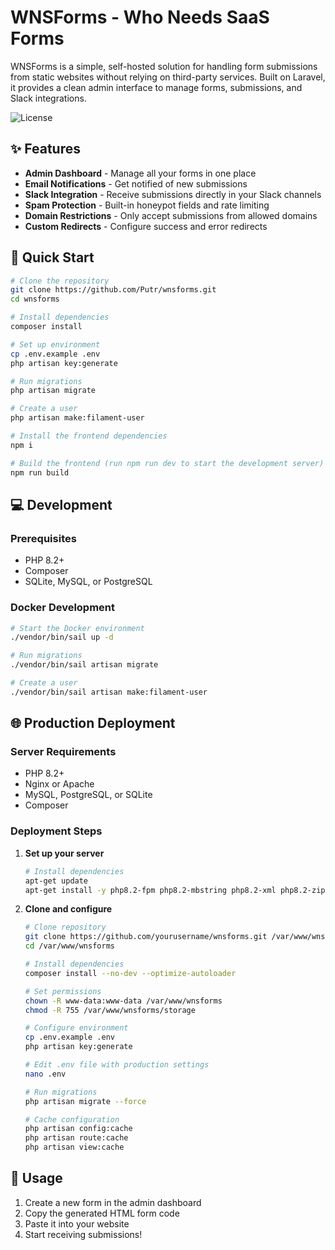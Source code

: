# WNSForms - Who Needs SaaS Forms

WNSForms is a simple, self-hosted solution for handling form submissions from static websites without relying on third-party services. Built on Laravel, it provides a clean admin interface to manage forms, submissions, and Slack integrations.

![License](https://img.shields.io/badge/license-MIT-green)

## ✨ Features

- **Admin Dashboard** - Manage all your forms in one place
- **Email Notifications** - Get notified of new submissions
- **Slack Integration** - Receive submissions directly in your Slack channels
- **Spam Protection** - Built-in honeypot fields and rate limiting
- **Domain Restrictions** - Only accept submissions from allowed domains
- **Custom Redirects** - Configure success and error redirects

## 🚀 Quick Start

```bash
# Clone the repository
git clone https://github.com/Putr/wnsforms.git
cd wnsforms

# Install dependencies
composer install

# Set up environment
cp .env.example .env
php artisan key:generate

# Run migrations
php artisan migrate

# Create a user
php artisan make:filament-user

# Install the frontend dependencies
npm i

# Build the frontend (run npm run dev to start the development server)
npm run build

```

## 💻 Development

### Prerequisites

- PHP 8.2+
- Composer
- SQLite, MySQL, or PostgreSQL

### Docker Development

```bash
# Start the Docker environment
./vendor/bin/sail up -d

# Run migrations
./vendor/bin/sail artisan migrate

# Create a user
./vendor/bin/sail artisan make:filament-user
```

## 🌐 Production Deployment

### Server Requirements

- PHP 8.2+
- Nginx or Apache
- MySQL, PostgreSQL, or SQLite
- Composer

### Deployment Steps

1. **Set up your server**

   ```bash
   # Install dependencies
   apt-get update
   apt-get install -y php8.2-fpm php8.2-mbstring php8.2-xml php8.2-zip php8.2-mysql nginx
   ```

2. **Clone and configure**

   ```bash
   # Clone repository
   git clone https://github.com/yourusername/wnsforms.git /var/www/wnsforms
   cd /var/www/wnsforms
   
   # Install dependencies
   composer install --no-dev --optimize-autoloader
   
   # Set permissions
   chown -R www-data:www-data /var/www/wnsforms
   chmod -R 755 /var/www/wnsforms/storage
   
   # Configure environment
   cp .env.example .env
   php artisan key:generate
   
   # Edit .env file with production settings
   nano .env
   
   # Run migrations
   php artisan migrate --force
   
   # Cache configuration
   php artisan config:cache
   php artisan route:cache
   php artisan view:cache
   ```

## 📝 Usage

1. Create a new form in the admin dashboard
2. Copy the generated HTML form code
3. Paste it into your website
4. Start receiving submissions!
